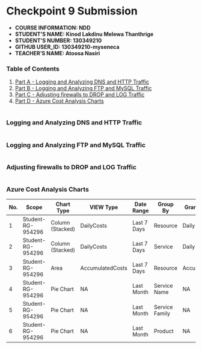 # Checkpoint 9 Submission

- **COURSE INFORMATION: NDD**
- **STUDENT’S NAME: Kinod Lakdinu Melewa Thanthrige**
- **STUDENT'S NUMBER: 130349210**
- **GITHUB USER_ID: 130349210-myseneca**
- **TEACHER’S NAME: Atoosa Nasiri**

### Table of Contents
1. [Part A - Logging and Analyzing DNS and HTTP Traffic](#Logging-and-Analyzing-DNS-and-HTTP-Traffic)
2. [Part B - Logging and Analyzing FTP and MySQL Traffic](#Logging-and-Analyzing-FTP-and-MySQL-Traffic)
3. [Part C - Adjusting firewalls to DROP and LOG Traffic](#Adjusting-firewalls-to-DROP-and-LOG-Traffic)
4. [Part D - Azure Cost Analysis Charts](#Azure-Cost-Analysis-Charts)

#
### **Logging and Analyzing DNS and HTTP Traffic**


#
### **Logging and Analyzing FTP and MySQL Traffic**

#
### **Adjusting firewalls to DROP and LOG Traffic**

#
### **Azure Cost Analysis Charts**

| No. | Scope | Chart Type | VIEW Type |  Date Range | Group By | Granularity| Example |
|-|-|-|-|-|-|-|-|
|1|Student-RG-954296| Column (Stacked) | DailyCosts | Last 7 Days | Resource | Daily | <img src="Images/CM1.png" alt="Daily Cost Barchart" style="float: left; margin-right: 10px;" /> |
|2|Student-RG-954296| Column (Stacked) | DailyCosts | Last 7 Days | Service | Daily | <img src="./Images/CM2.png" alt="Daily Cost Service-Barchart.jpg" style="float: left; margin-right: 10px;" /> |
|3|Student-RG-954296| Area| AccumulatedCosts | Last 7 Days | Resource | Accumulated | <img src="./Images/CM3.png" alt="Accumulated Resource Barchart" style="float: left; margin-right: 10px;" /> |
|4|Student-RG-954296| Pie Chart | NA | Last Month | Service Name | NA | <img src="./Images/CM4.png" alt="Service Name Piechart" style="float: left; margin-right: 10px;" /> |
|5|Student-RG-954296| Pie Chart | NA | Last Month | Service Family | NA | <img src="./Images/CM5.png" alt="Service Family Piechart" style="float: left; margin-right: 10px;" /> |
|6|Student-RG-954296| Pie Chart | NA | Last Month | Product | NA | <img src="./Images/CM6.png" alt="Product Piechart" style="float: left; margin-right: 10px;" /> |